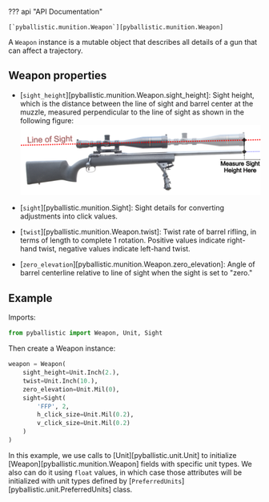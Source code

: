 ??? api "API Documentation"

    [`pyballistic.munition.Weapon`][pyballistic.munition.Weapon]

A `Weapon` instance is a mutable object that describes all details of a gun that can affect a trajectory.

## Weapon properties

* [`sight_height`][pyballistic.munition.Weapon.sight_height]: Sight height, which is the distance between the line of sight and barrel center at the muzzle, measured perpendicular to the line of sight as shown in the following figure:![How to measure sight height](SightHeight.png)

* [`sight`][pyballistic.munition.Sight]: Sight details for converting adjustments into click values.

* [`twist`][pyballistic.munition.Weapon.twist]: Twist rate of barrel rifling, in terms of length to complete 1 rotation.  Positive values indicate right-hand twist, negative values indicate left-hand twist.

* [`zero_elevation`][pyballistic.munition.Weapon.zero_elevation]: Angle of barrel centerline relative to line of sight when the sight is set to "zero." 

## Example

Imports:
```python
from pyballistic import Weapon, Unit, Sight
```

Then create a Weapon instance:
```python
weapon = Weapon(
    sight_height=Unit.Inch(2.),
    twist=Unit.Inch(10.),
    zero_elevation=Unit.Mil(0),
    sight=Sight(
        'FFP', 2,
        h_click_size=Unit.Mil(0.2),
        v_click_size=Unit.Mil(0.2)
    )
)
```
In this example, we use calls to [Unit][pyballistic.unit.Unit] to initialize [Weapon][pyballistic.munition.Weapon] fields with specific unit types.
We also can do it using `float` values, in which case those attributes will be initialized with unit types defined by [`PreferredUnits`][pyballistic.unit.PreferredUnits] class.
